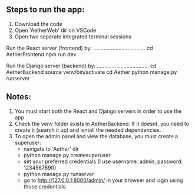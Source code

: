 Steps to run the app:
---------------------
1. Download the code
2. Open 'AetherWeb' dir on VSCode
3. Open two seperate integrated terminal sessions

Run the React server (frontend) by:
...................................
cd AetherFrontend 
npm run dev 

Run the Django server (backend) by:
...................................
cd AetherBackend
source venv/bin/activate
cd Aether 
python manage.py runserver 


Notes:
--------------------
1. You must start both the React and Django servers in order to use the app
2. Check the venv folder exists in AetherBackend. If it doesnt, you need to create it (search it up) and isntall the needed dependencies.
3. To open the admin panel and view the database, you must create a superuser:
   - navigate to 'Aether' dir
   - python manage.py createsuperuser
   - set your preferred credentials (I use username: admin, password: 1234567890)
   - python manage.py runserver 
   - go to http://127.0.0.1:8000/admin/ in your browser and login using those credentials
     

